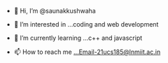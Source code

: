 - 👋 Hi, I’m @saunakkushwaha
- 👀 I’m interested in ...coding and web development
- 🌱 I’m currently learning ...c++ and javascript

- 📫 How to reach me ...Email-21ucs185@lnmiit.ac.in

<!---
saunakkushwaha/saunakkushwaha is a ✨ special ✨ repository because its `README.md` (this file) appears on your GitHub profile.
You can click the Preview link to take a look at your changes.
--->
